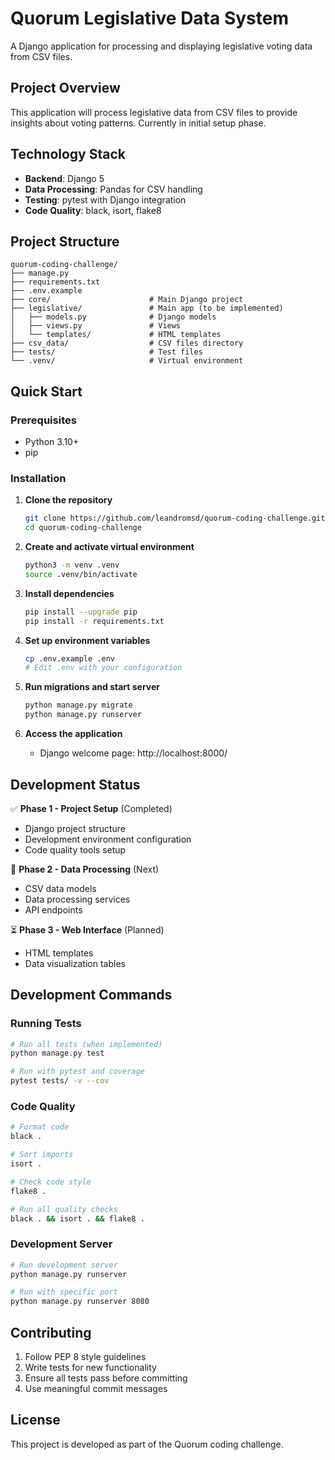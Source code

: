 # Quorum Legislative Data System

A Django application for processing and displaying legislative voting data from CSV files.

## Project Overview

This application will process legislative data from CSV files to provide insights about voting patterns. Currently in initial setup phase.

## Technology Stack

- **Backend**: Django 5
- **Data Processing**: Pandas for CSV handling
- **Testing**: pytest with Django integration
- **Code Quality**: black, isort, flake8

## Project Structure

```
quorum-coding-challenge/
├── manage.py
├── requirements.txt
├── .env.example
├── core/                      # Main Django project
├── legislative/               # Main app (to be implemented)
│   ├── models.py              # Django models
│   ├── views.py               # Views
│   └── templates/             # HTML templates
├── csv_data/                  # CSV files directory
├── tests/                     # Test files
└── .venv/                     # Virtual environment
```

## Quick Start

### Prerequisites
- Python 3.10+
- pip

### Installation

1. **Clone the repository**
   ```bash
   git clone https://github.com/leandromsd/quorum-coding-challenge.git
   cd quorum-coding-challenge
   ```

2. **Create and activate virtual environment**
   ```bash
   python3 -m venv .venv
   source .venv/bin/activate
   ```

3. **Install dependencies**
   ```bash
   pip install --upgrade pip
   pip install -r requirements.txt
   ```

4. **Set up environment variables**
   ```bash
   cp .env.example .env
   # Edit .env with your configuration
   ```

5. **Run migrations and start server**
   ```bash
   python manage.py migrate
   python manage.py runserver
   ```

6. **Access the application**
   - Django welcome page: http://localhost:8000/

## Development Status

✅ **Phase 1 - Project Setup** (Completed)
- Django project structure
- Development environment configuration
- Code quality tools setup

🔄 **Phase 2 - Data Processing** (Next)
- CSV data models
- Data processing services
- API endpoints

⏳ **Phase 3 - Web Interface** (Planned)
- HTML templates
- Data visualization tables

## Development Commands

### Running Tests
```bash
# Run all tests (when implemented)
python manage.py test

# Run with pytest and coverage
pytest tests/ -v --cov
```

### Code Quality
```bash
# Format code
black .

# Sort imports
isort .

# Check code style
flake8 .

# Run all quality checks
black . && isort . && flake8 .
```

### Development Server
```bash
# Run development server
python manage.py runserver

# Run with specific port
python manage.py runserver 8080
```

## Contributing

1. Follow PEP 8 style guidelines
2. Write tests for new functionality
3. Ensure all tests pass before committing
4. Use meaningful commit messages

## License

This project is developed as part of the Quorum coding challenge.